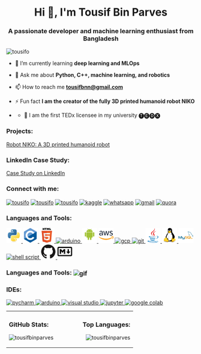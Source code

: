 <h1 align="center">Hi 👋, I'm Tousif Bin Parves</h1>
<h3 align="center">A passionate developer and machine learning enthusiast from Bangladesh</h3>

<p align="left"> <img src="https://komarev.com/ghpvc/?username=tousifo&label=Profile%20views&color=0e75b6&style=flat" alt="tousifo" /> </p>

- 🌱 I’m currently learning **deep learning and MLOps**

- 💬 Ask me about **Python, C++, machine learning, and robotics**

- 📫 How to reach me **tousifbnn@gmail.com**

- ⚡ Fun fact **I am the creator of the fully 3D printed humanoid robot NIKO**
  
- - 🎤 I am the first TEDx licensee in my university 🅣🅔🅓🅧

<h3 align="left">Projects:</h3>
<p align="left">
<a href="https://github.com/tousifo/robot-niko" target="_blank">Robot NIKO: A 3D printed humanoid robot</a>
</p>

<h3 align="left">LinkedIn Case Study:</h3>
<p align="left">
<a href="https://www.linkedin.com/pulse/journey-mango-business-freshbasket-tousif-bin-parves-aipic/?trackingId=bVCCMzKeTry8zZwKuX7AhA%3D%3D" target="_blank">Case Study on LinkedIn</a>
</p>

<h3 align="left">Connect with me:</h3>
<p align="left">
<a href="https://linkedin.com/in/tousifo" target="blank"><img align="center" src="https://img.icons8.com/fluency/48/000000/linkedin.png" alt="tousifo" height="40" width="40" /></a>
<a href="https://fb.com/tousifo" target="blank"><img align="center" src="https://img.icons8.com/fluency/48/000000/facebook.png" alt="tousifo" height="40" width="40" /></a>
<a href="https://instagram.com/tousifo" target="blank"><img align="center" src="https://img.icons8.com/fluency/48/000000/instagram-new.png" alt="tousifo" height="40" width="40" /></a>
<a href="https://www.kaggle.com/tousifbnn" target="blank"><img align="center" src="https://img.icons8.com/fluency/48/000000/kaggle.png" alt="kaggle" height="40" width="40" /></a>
<a href="https://api.whatsapp.com/send?phone=+8801620962987" target="blank"><img align="center" src="https://img.icons8.com/fluency/48/000000/whatsapp.png" alt="whatsapp" height="40" width="40" /></a>
<a href="mailto:tousifbnn@gmail.com" target="blank"><img align="center" src="https://img.icons8.com/fluency/48/000000/gmail.png" alt="gmail" height="40" width="40" /></a>
<a href="https://bn.quora.com/profile/Tousif-Bin-Parves" target="blank"><img align="center" src="https://img.icons8.com/fluency/48/000000/quora.png" alt="quora" height="40" width="40" /></a>
</p>

<h3 align="left">Languages and Tools:</h3>
<p align="left">
<a href="https://www.python.org" target="_blank"> <img src="https://raw.githubusercontent.com/devicons/devicon/master/icons/python/python-original.svg" alt="python" width="40" height="40"/> </a> 
<a href="https://www.cprogramming.com/" target="_blank"> <img src="https://raw.githubusercontent.com/devicons/devicon/master/icons/c/c-original.svg" alt="c" width="40" height="40"/> </a> 
<a href="https://www.w3.org/html/" target="_blank"> <img src="https://raw.githubusercontent.com/devicons/devicon/master/icons/html5/html5-original-wordmark.svg" alt="html5" width="40" height="40"/> </a> 
<a href="https://www.arduino.cc/" target="_blank"> <img src="https://cdn.worldvectorlogo.com/logos/arduino-1.svg" alt="arduino" width="40" height="40"/> </a> 
<a href="https://developer.android.com" target="_blank"> <img src="https://raw.githubusercontent.com/devicons/devicon/master/icons/android/android-original-wordmark.svg" alt="android" width="40" height="40"/> </a> 
<a href="https://aws.amazon.com" target="_blank"> <img src="https://raw.githubusercontent.com/devicons/devicon/master/icons/amazonwebservices/amazonwebservices-original-wordmark.svg" alt="aws" width="40" height="40"/> </a> 
<a href="https://cloud.google.com" target="_blank"> <img src="https://www.vectorlogo.zone/logos/google_cloud/google_cloud-icon.svg" alt="gcp" width="40" height="40"/> </a> 
<a href="https://git-scm.com/" target="_blank"> <img src="https://www.vectorlogo.zone/logos/git-scm/git-scm-icon.svg" alt="git" width="40" height="40"/> </a> 
<a href="https://www.java.com" target="_blank"> <img src="https://raw.githubusercontent.com/devicons/devicon/master/icons/java/java-original.svg" alt="java" width="40" height="40"/> </a> 
<a href="https://www.linux.org/" target="_blank"> <img src="https://raw.githubusercontent.com/devicons/devicon/master/icons/linux/linux-original.svg" alt="linux" width="40" height="40"/> </a> 
<a href="https://www.mysql.com/" target="_blank"> <img src="https://raw.githubusercontent.com/devicons/devicon/master/icons/mysql/mysql-original-wordmark.svg" alt="mysql" width="40" height="40"/> </a> 
<a href="https://www.shellscript.sh/" target="_blank"> <img src="https://www.vectorlogo.zone/logos/gnu_bash/gnu_bash-icon.svg" alt="shell script" width="40" height="40"/> </a>
<a href="https://github.com/" target="_blank"> <img src="https://raw.githubusercontent.com/devicons/devicon/master/icons/github/github-original.svg" alt="github" width="40" height="40"/> </a>
<a href="https://www.markdownguide.org/" target="_blank"> <img src="https://raw.githubusercontent.com/devicons/devicon/master/icons/markdown/markdown-original.svg" alt="markdown" width="40" height="40"/> </a>
</p>

<h3 align="left">
Languages and Tools:
<img src="https://media.giphy.com/media/fwbzI2kV3Qrlpkh59e/giphy.gif" width="50" height="50" align="center" alt="gif"/>
</h3>

<h3 align="left">IDEs:</h3>
<p align="left">
<a href="https://www.jetbrains.com/pycharm/" target="_blank"> <img src="https://resources.jetbrains.com/storage/products/company/brand/logos/PyCharm_icon.png" alt="pycharm" width="40" height="40"/> </a>
<a href="https://www.arduino.cc/en/software" target="_blank"> <img src="https://cdn.worldvectorlogo.com/logos/arduino-1.svg" alt="arduino" width="40" height="40"/> </a>
<a href="https://visualstudio.microsoft.com/" target="_blank"> <img src="https://upload.wikimedia.org/wikipedia/commons/5/59/Visual_Studio_Icon_2022.svg" alt="visual studio" width="40" height="40"/> </a>
<a href="https://jupyter.org/" target="_blank"> <img src="https://upload.wikimedia.org/wikipedia/commons/thumb/3/38/Jupyter_logo.svg/512px-Jupyter_logo.svg.png" alt="jupyter" width="40" height="40"/> </a>
<a href="https://colab.research.google.com/" target="_blank"> <img src="https://upload.wikimedia.org/wikipedia/commons/thumb/d/d0/Google_Colaboratory_SVG_Logo.svg/512px-Google_Colaboratory_SVG_Logo.svg.png" alt="google colab" width="40" height="40"/> </a>
</p>

<table>
  <tr>
    <td align="left">
      <h3>GitHub Stats:</h3>
      <p>
        <img src="https://github-readme-stats.vercel.app/api?username=tousifo&show_icons=true&locale=en" alt="tousifbinparves" />
      </p>
    </td>
    <td style="width: 50px;"></td>
    <td align="right">
      <h3>Top Languages:</h3>
      <p>
        <img src="https://github-readme-stats.vercel.app/api/top-langs?username=tousifo&show_icons=true&locale=en&layout=compact" alt="tousifbinparves" />
      </p>
    </td>
  </tr>
</table>
